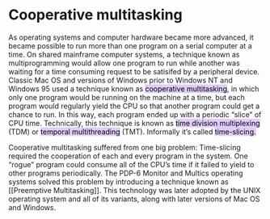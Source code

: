 # Cooperative multitasking

As operating systems and computer hardware became more advanced, it became possible to run more than one program on a serial computer at a time. On shared mainframe computer systems, a technique known as multiprogramming would allow one program to run while another was waiting for a time consuming request to be satisifed by a peripheral device. Classic Mac OS and versions of Windows prior to Windows NT and Windows 95 used a technique known as <mark style="background: #D2B3FFA6;">cooperative multitasking</mark>, in which only one program would be running on the machine at a time, but each program would regularly yield the CPU so that another program could get a chance to run. In this way, each program ended up with a periodic “slice” of CPU time. Technically, this technique is known as <mark style="background: #D2B3FFA6;">time division multiplexing</mark> (TDM) or <mark style="background: #D2B3FFA6;">temporal multithreading</mark> (TMT). Informally it’s called <mark style="background: #D2B3FFA6;">time-slicing.</mark> 

Cooperative multitasking suffered from one big problem: Time-slicing required the cooperation of each and every program in the system. One “rogue” program could consume all of the CPU’s time if it failed to yield to other programs periodically. The PDP-6 Monitor and Multics operating systems solved this problem by introducing a technique known as [[Preemptive Multitasking]]. This technology was later adopted by the UNIX operating system and all of its variants, along with later versions of Mac OS and Windows.